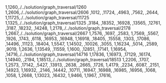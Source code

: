 1,1260,./../solution/graph_traversal/1260
1,2606,./../solution/graph_traversal/2606
,1012,
,11724,
,4963,
,7562,
,2644,
1,11725,./../solution/graph_traversal/11725
1,1325,./../solution/graph_traversal/1325
,3184,
,18352,
,16928,
,13565,
,12761,
,3187,
,18232,
,14248,
1,2178,./../solution/graph_traversal/2178
1,2667,./../solution/graph_traversal/2667
1,7576,
,1697,
,2583,
1,7569,
,5567,
,1926,
,1743,
,6118,
,16953,
,16948,
1,16918,
,18405,
,15558,
,1303,
,17086,
,14496,
,11123,
,18404,
1,5547,
1,14502,
,10026,
,3055,
1,16234,
,5014,
,2589,
,9019,
1,2636,
1,13549,
,11559,
1,1600,
,12851,
,17141,
1,16954,
,14716,./../solution/graph_traversal/14716
1,17836,
1,16973,
,17129,
,16174,
1,14940,
,2194,
1,18513,./../solution/graph_traversal/18513
1,2206,
,1707,
1,2573,
,17142,
,5427,
,13913,
,2638,
,2665,
,1726,
1,4179,
,2234,
,6087,
,2151,
,14923,
1,16932,
,2146,
,14442,
,10711,
,16947,
,16988,
,16985,
,16956,
,1068,
,1058,
1,2668,
1,13023,
,16432,
1,9466,
1,1967,
,17616,
